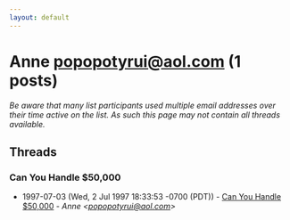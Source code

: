 ```yaml
---
layout: default
---
```


# Anne <popopotyrui@aol.com> (1 posts)

_Be aware that many list participants used multiple email addresses over their time active on the list. As such this page may not contain all threads available._

## Threads

### Can You Handle $50,000
+ 1997-07-03 (Wed, 2 Jul 1997 18:33:53 -0700 (PDT)) - [Can You Handle $50,000](/archive/1997/07/a2d40e3660252685f5dd699fa91023c1118479cfa0ac269bdc8eb410696d8a45) - _Anne \<popopotyrui@aol.com\>_

